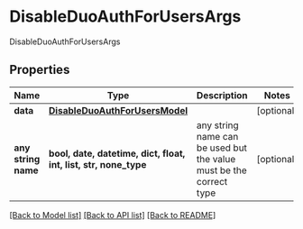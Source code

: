 # DisableDuoAuthForUsersArgs

DisableDuoAuthForUsersArgs

## Properties
Name | Type | Description | Notes
------------ | ------------- | ------------- | -------------
**data** | [**DisableDuoAuthForUsersModel**](DisableDuoAuthForUsersModel.md) |  | [optional] 
**any string name** | **bool, date, datetime, dict, float, int, list, str, none_type** | any string name can be used but the value must be the correct type | [optional]

[[Back to Model list]](../README.md#documentation-for-models) [[Back to API list]](../README.md#documentation-for-api-endpoints) [[Back to README]](../README.md)


